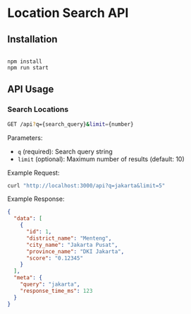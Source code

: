 # Location Search API

## Installation
```

npm install
npm run start

````

## API Usage

### Search Locations
```bash
GET /api?q={search_query}&limit={number}
````

Parameters:

- `q` (required): Search query string
- `limit` (optional): Maximum number of results (default: 10)

Example Request:

```bash
curl "http://localhost:3000/api?q=jakarta&limit=5"
```

Example Response:

```json
{
  "data": [
    {
      "id": 1,
      "district_name": "Menteng",
      "city_name": "Jakarta Pusat",
      "province_name": "DKI Jakarta",
      "score": "0.12345"
    }
  ],
  "meta": {
    "query": "jakarta",
    "response_time_ms": 123
  }
}
```
